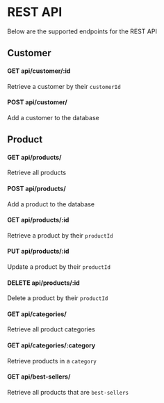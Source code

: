 # REST API

Below are the supported endpoints for the REST API

## Customer

#### GET api/customer/:id

Retrieve a customer by their `customerId`

#### POST api/customer/

Add a customer to the database

## Product

#### GET api/products/

Retrieve all products

#### POST api/products/

Add a product to the database

#### GET api/products/:id

Retrieve a product by their `productId`

#### PUT api/products/:id

Update a product by their `productId`

#### DELETE api/products/:id

Delete a product by their `productId`

#### GET api/categories/

Retrieve all product categories

#### GET api/categories/:category

Retrieve products in a `category`

#### GET api/best-sellers/

Retrieve all products that are `best-sellers`
